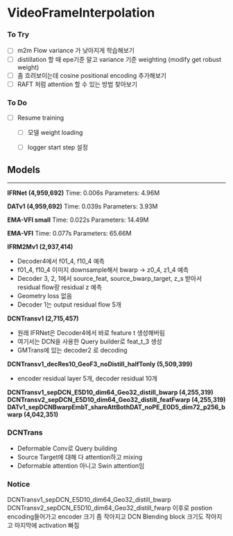 # VideoFrameInterpolation

### To Try
- [ ] m2m Flow variance 가 낮아지게 학습해보기
- [ ] distillation 할 때 epe기준 말고 variance 기준 weighting (modify get robust weight)
- [ ] 좀 흐려보이는데 cosine positional encoding 추가해보기  
- [ ] RAFT 처럼 attention 할 수 있는 방법 찾아보기

### To Do
- [ ] Resume training
  - [ ] 모델 weight loading
  - [ ] logger start step 설정


## Models

---
**IFRNet (4,959,692)**
Time: 0.006s
Parameters: 4.96M

**DATv1 (4,959,692)**
Time: 0.039s
Parameters: 3.93M

**EMA-VFI small**
Time: 0.022s
Parameters: 14.49M

**EMA-VFI**
Time: 0.077s
Parameters: 65.66M

**IFRM2Mv1 (2,937,414)**
- Decoder4에서 f01_4, f10_4 예측
- f01_4, f10_4 이미지 downsample해서 bwarp -> z0_4, z1_4 예측
- Decoder 3, 2, 1에서 source_feat, source_bwarp_target, z_s 받아서 residual flow랑 residual z 예측
- Geometry loss 없음
- Decoder 1는 output residual flow 5개


**DCNTransv1 (2,715,457)**
- 원래 IFRNet은 Decoder4에서 바로 feature t 생성해버림
- 여기서는 DCN을 사용한 Query builder로 feat_t_3 생성
- GMTrans에 있는 decoder2 로 decoding

**DCNTransv1_decRes10_GeoF3_noDistill_halfTonly (5,509,399)**
- encoder residual layer 5개, decoder residual 10개

**DCNTransv1_sepDCN_E5D10_dim64_Geo32_distill_bwarp (4,255,319)**
**DCNTransv2_sepDCN_E5D10_dim64_Geo32_distill_featFwarp (4,255,319)**
**DATv1_sepDCNBwarpEmbT_shareAttBothDAT_noPE_E0D5_dim72_p256_bwarp (4,042,351)**

### DCNTrans
- Deformable Conv로 Query building
- Source Target에 대해 다 attention하고 mixing
- Deformable attention 아니고 Swin attention임

### Notice
DCNTransv1_sepDCN_E5D10_dim64_Geo32_distill_bwarp 
DCNTransv2_sepDCN_E5D10_dim64_Geo32_distill_fwarp
이후로 postion encoding들어가고
encoder 크기 좀 작아지고
DCN Blending block 크기도 작아지고 마지막에 activation 빠짐
